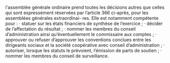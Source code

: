 l'assemblée générale ordinaire prend toutes les décisions autres que celles qui sont expressément réservées par l’article 366 ci-après, pour les assemblées générales extraordinai- res.
Elle est notamment compétente pour :
· statuer sur les états financiers de synthèse de l’exercice ;
· décider de l’affectation du résultat ;
· nommer les membres du conseil d’administration ainsi qu’éventuellement le commissaire
aux comptes ;
· approuver ou refuser d’approuver les conventions conclues entre les dirigeants sociaux et
la société coopérative avec conseil d’administration ;
· autoriser, lorsque les statuts le prévoient, l’émission de parts de soutien ;
· nommer les membres du conseil de surveillance.